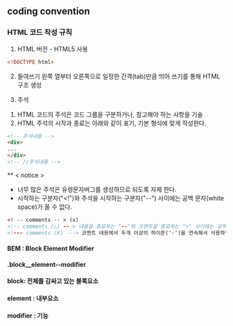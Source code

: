## coding convention

### HTML 코드 작성 규칙
1. HTML 버전 - HTML5 사용
```html
<!DOCTYPE html>
```
2. 들여쓰기
왼쪽 열부터 오른쪽으로 일정한 간격(tab)만큼 띄어 쓰기를 통해 HTML 구조 생성

3. 주석
1) HTML 코드의 주석은 코드 그룹을 구분하거나, 참고해야 하는 사항을 기술
2) HTML 주석의 시작과 종료는 아래와 같이 표기, 기본 형식에 맞게 작성한다.

```html
<!-- 주석내용 -->
<div>
...
</div>
<!-- //주석내용 -->
```

** < notice > 
* 너무 많은 주석은 유령문자버그를 생성하므로 되도록 자제 한다.
* 시작하는 구분자("<!")와 주석을 시작하는 구분자("--") 사이에는 공백 문자(white space)가 올 수 없다.

```html
<! -- comments -- > (x)
<!-- comments (△) -- > 내용을 종료하는 "--"와 코멘트을 종료하는 ">" 사이에는 공백 문자(white space)가 올 수 있다.
<!--- comments (X) ---> 코멘트 내용에서 두개 이상의 하이픈('-')을 연속해서 사용하면 안된다.
```

#### BEM : Block Element Modifier

#### .block__element--modifier

#### block: 전체를 감싸고 있는 블록요소

#### element : 내부요소

#### modifier : 기능
